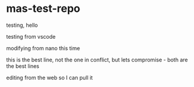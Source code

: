 # mas-test-repo

testing, hello

testing from vscode

modifying from nano this time

this is the best line, not the one in conflict, but lets compromise - both are the best lines

editing from the web so I can pull it
